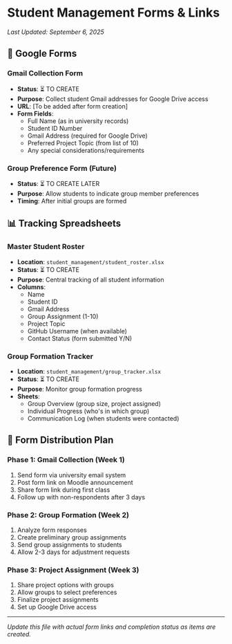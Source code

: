 # Student Management Forms & Links

*Last Updated: September 6, 2025*

## 📝 Google Forms

### Gmail Collection Form
- **Status**: ⏳ TO CREATE
- **Purpose**: Collect student Gmail addresses for Google Drive access
- **URL**: [To be added after form creation]
- **Form Fields**:
  - Full Name (as in university records)
  - Student ID Number
  - Gmail Address (required for Google Drive)
  - Preferred Project Topic (from list of 10)
  - Any special considerations/requirements

### Group Preference Form (Future)
- **Status**: ⏳ TO CREATE LATER
- **Purpose**: Allow students to indicate group member preferences
- **Timing**: After initial groups are formed

## 📊 Tracking Spreadsheets

### Master Student Roster
- **Location**: `student_management/student_roster.xlsx`
- **Status**: ⏳ TO CREATE
- **Purpose**: Central tracking of all student information
- **Columns**:
  - Name
  - Student ID
  - Gmail Address
  - Group Assignment (1-10)
  - Project Topic
  - GitHub Username (when available)
  - Contact Status (form submitted Y/N)

### Group Formation Tracker
- **Location**: `student_management/group_tracker.xlsx`
- **Status**: ⏳ TO CREATE
- **Purpose**: Monitor group formation progress
- **Sheets**:
  - Group Overview (group size, project assigned)
  - Individual Progress (who's in which group)
  - Communication Log (when students were contacted)

## 🔄 Form Distribution Plan

### Phase 1: Gmail Collection (Week 1)
1. Send form via university email system
2. Post form link on Moodle announcement
3. Share form link during first class
4. Follow up with non-respondents after 3 days

### Phase 2: Group Formation (Week 2)  
1. Analyze form responses
2. Create preliminary group assignments
3. Send group assignments to students
4. Allow 2-3 days for adjustment requests

### Phase 3: Project Assignment (Week 3)
1. Share project options with groups
2. Allow groups to select preferences
3. Finalize project assignments
4. Set up Google Drive access

---

*Update this file with actual form links and completion status as items are created.*
